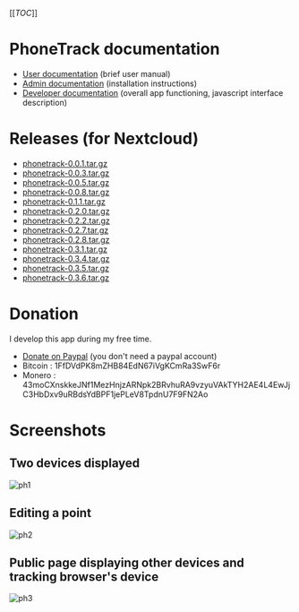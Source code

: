 [[_TOC_]]

# PhoneTrack documentation

* [User documentation](userdoc) (brief user manual)
* [Admin documentation](admindoc) (installation instructions)
* [Developer documentation](devdoc) (overall app functioning, javascript interface description)

# Releases (for Nextcloud)

* [phonetrack-0.0.1.tar.gz](/uploads/cf086aad8a07f8272eefcff04a4a17fe/phonetrack-0.0.1.tar.gz)
* [phonetrack-0.0.3.tar.gz](/uploads/edd3d29d0022035177741e165086bf6b/phonetrack-0.0.3.tar.gz)
* [phonetrack-0.0.5.tar.gz](/uploads/b83ba61b13e7e1458a5122a9e34332b2/phonetrack-0.0.5.tar.gz)
* [phonetrack-0.0.8.tar.gz](/uploads/4cb8a98cad861abdc6f89c37a3c53d97/phonetrack-0.0.8.tar.gz)
* [phonetrack-0.1.1.tar.gz](/uploads/ffe9da8bba7b2422d3b8a28c65bcc6ca/phonetrack-0.1.1.tar.gz)
* [phonetrack-0.2.0.tar.gz](/uploads/4dabe74affe489d3f201d2d0a7dc7528/phonetrack-0.2.0.tar.gz)
* [phonetrack-0.2.2.tar.gz](/uploads/5b075116842a5beb61049224a77cbedc/phonetrack-0.2.2.tar.gz)
* [phonetrack-0.2.7.tar.gz](/uploads/0cddaf90807814bb1a3b19f933d4f830/phonetrack-0.2.7.tar.gz)
* [phonetrack-0.2.8.tar.gz](/uploads/4fc2fed9b8452dd29fa9b5bd045e06e8/phonetrack-0.2.8.tar.gz)
* [phonetrack-0.3.1.tar.gz](/uploads/dfa59ece49312f190b205a52ba4dc63a/phonetrack-0.3.1.tar.gz)
* [phonetrack-0.3.4.tar.gz](uploads/564b129ce83b83603bb0476206f92f4b/phonetrack-0.3.4.tar.gz)
* [phonetrack-0.3.5.tar.gz](uploads/e698bf1c2b6f6230e0fdd54b0575e1ac/phonetrack-0.3.5.tar.gz)
* [phonetrack-0.3.6.tar.gz](uploads/d8392e720a5801fecafd5afdf5c041c3/phonetrack-0.3.6.tar.gz)

# Donation

I develop this app during my free time.

* [Donate on Paypal](https://www.paypal.com/cgi-bin/webscr?cmd=_s-xclick&hosted_button_id=66PALMY8SF5JE) (you don't need a paypal account)
* Bitcoin : 1FfDVdPK8mZHB84EdN67iVgKCmRa3SwF6r
* Monero : 43moCXnskkeJNf1MezHnjzARNpk2BRvhuRA9vzyuVAkTYH2AE4L4EwJjC3HbDxv9uRBdsYdBPF1jePLeV8TpdnU7F9FN2Ao

# Screenshots

## Two devices displayed
![ph1](/uploads/17ba0aa1f01eb5f09010fb87048d0a6a/ph1.jpeg)

## Editing a point
![ph2](/uploads/55c1a459b1155cf75aba1252388c085a/ph2.jpeg)

## Public page displaying other devices and tracking browser's device
![ph3](/uploads/2c88199e6ce40fcaafbb7c112f9e42f9/ph3.jpeg)
